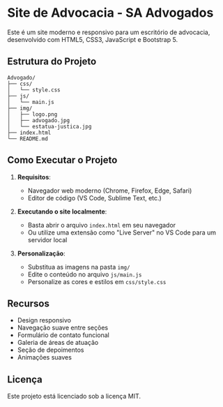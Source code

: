 # Site de Advocacia - SA Advogados

Este é um site moderno e responsivo para um escritório de advocacia, desenvolvido com HTML5, CSS3, JavaScript e Bootstrap 5.

## Estrutura do Projeto

```
Advogado/
├── css/
│   └── style.css
├── js/
│   └── main.js
├── img/
│   ├── logo.png
│   ├── advogado.jpg
│   └── estatua-justica.jpg
├── index.html
└── README.md
```

## Como Executar o Projeto

1. **Requisitos**:
   - Navegador web moderno (Chrome, Firefox, Edge, Safari)
   - Editor de código (VS Code, Sublime Text, etc.)

2. **Executando o site localmente**:
   - Basta abrir o arquivo `index.html` em seu navegador
   - Ou utilize uma extensão como "Live Server" no VS Code para um servidor local

3. **Personalização**:
   - Substitua as imagens na pasta `img/`
   - Edite o conteúdo no arquivo `js/main.js`
   - Personalize as cores e estilos em `css/style.css`

## Recursos

- Design responsivo
- Navegação suave entre seções
- Formulário de contato funcional
- Galeria de áreas de atuação
- Seção de depoimentos
- Animações suaves



## Licença

Este projeto está licenciado sob a licença MIT.
